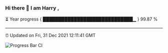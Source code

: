 ### Hi there 👋 I am Harry , 

⏳ Year progress { █████████████████████████████▁ } 99.87 %

---

⏰ Updated on Fri, 31 Dec 2021 12:11:41 GMT

![Progress Bar CI](https://github.com/duykhang68/duykhang68/workflows/Progress%20Bar%20CI/badge.svg)
